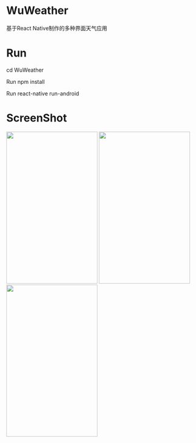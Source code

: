 # WuWeather
基于React Native制作的多种界面天气应用

# Run
cd WuWeather

Run npm install

Run react-native run-android

# ScreenShot
<div style="display:inline">
 <img src="https://github.com/MinardWu/WuWeather/blob/master/ScreenShot/1.png" width = "240" height = "400"/>
 <img src="https://github.com/MinardWu/WuWeather/blob/master/ScreenShot/2.png" width = "240" height = "400"/>
 <img src="https://github.com/MinardWu/WuWeather/blob/master/ScreenShot/3.png" width = "240" height = "400"/>
</div>
